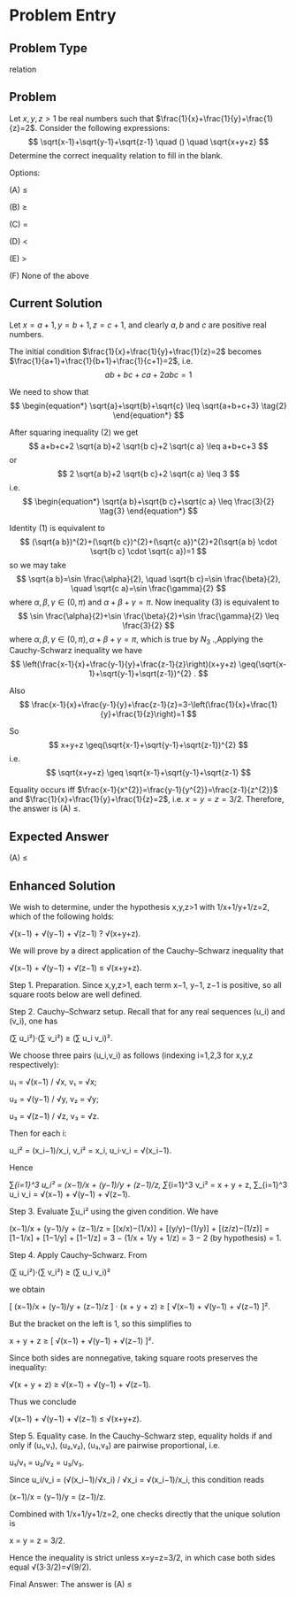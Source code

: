 # Problem Entry

## Problem Type
relation

## Problem
Let $x, y, z > 1$ be real numbers such that $\frac{1}{x}+\frac{1}{y}+\frac{1}{z}=2$. Consider the following expressions:
$$
\sqrt{x-1}+\sqrt{y-1}+\sqrt{z-1} \quad () \quad \sqrt{x+y+z}
$$
Determine the correct inequality relation to fill in the blank.

Options:

(A) $\leq$ 

(B) $\geq$

(C) $=$ 

(D) $<$

(E) $>$

(F) None of the above

## Current Solution
Let $x=a+1, y=b+1, z=c+1$, and clearly $a, b$ and $c$ are positive real numbers.

The initial condition $\frac{1}{x}+\frac{1}{y}+\frac{1}{z}=2$ becomes $\frac{1}{a+1}+\frac{1}{b+1}+\frac{1}{c+1}=2$, i.e.
$$
\begin{equation*}
a b+b c+c a+2 a b c=1 \tag{1}
\end{equation*}
$$

We need to show that
$$
\begin{equation*}
\sqrt{a}+\sqrt{b}+\sqrt{c} \leq \sqrt{a+b+c+3} \tag{2}
\end{equation*}
$$

After squaring inequality (2) we get
$$
a+b+c+2 \sqrt{a b}+2 \sqrt{b c}+2 \sqrt{c a} \leq a+b+c+3
$$
or
$$
2 \sqrt{a b}+2 \sqrt{b c}+2 \sqrt{c a} \leq 3
$$
i.e.
$$
\begin{equation*}
\sqrt{a b}+\sqrt{b c}+\sqrt{c a} \leq \frac{3}{2} \tag{3}
\end{equation*}
$$

Identity (1) is equivalent to
$$
(\sqrt{a b})^{2}+(\sqrt{b c})^{2}+(\sqrt{c a})^{2}+2(\sqrt{a b} \cdot \sqrt{b c} \cdot \sqrt{c a})=1
$$
so we may take
$$
\sqrt{a b}=\sin \frac{\alpha}{2}, \quad \sqrt{b c}=\sin \frac{\beta}{2}, \quad \sqrt{c a}=\sin \frac{\gamma}{2}
$$
where $\alpha, \beta, \gamma \in(0, \pi)$ and $\alpha+\beta+\gamma=\pi$.
Now inequality (3) is equivalent to
$$
\sin \frac{\alpha}{2}+\sin \frac{\beta}{2}+\sin \frac{\gamma}{2} \leq \frac{3}{2}
$$
where $\alpha, \beta, \gamma \in(0, \pi), \alpha+\beta+\gamma=\pi$, which is true by $N_{3}$ .,Applying the Cauchy-Schwarz inequality we have
$$
\left(\frac{x-1}{x}+\frac{y-1}{y}+\frac{z-1}{z}\right)(x+y+z) \geq(\sqrt{x-1}+\sqrt{y-1}+\sqrt{z-1})^{2} .
$$

Also
$$
\frac{x-1}{x}+\frac{y-1}{y}+\frac{z-1}{z}=3-\left(\frac{1}{x}+\frac{1}{y}+\frac{1}{z}\right)=1
$$

So
$$
x+y+z \geq(\sqrt{x-1}+\sqrt{y-1}+\sqrt{z-1})^{2}
$$
i.e.
$$
\sqrt{x+y+z} \geq \sqrt{x-1}+\sqrt{y-1}+\sqrt{z-1}
$$

Equality occurs iff $\frac{x-1}{x^{2}}=\frac{y-1}{y^{2}}=\frac{z-1}{z^{2}}$ and $\frac{1}{x}+\frac{1}{y}+\frac{1}{z}=2$, i.e. $x=y=z=3 / 2$. Therefore, the answer is (A) $\leq$.

## Expected Answer
(A) $\leq$

## Enhanced Solution
We wish to determine, under the hypothesis x,y,z>1 with 1/x+1/y+1/z=2, which of the following holds:

   √(x−1) + √(y−1) + √(z−1)   ?   √(x+y+z).

We will prove by a direct application of the Cauchy–Schwarz inequality that

   √(x−1) + √(y−1) + √(z−1)  ≤  √(x+y+z).

Step 1. Preparation.  Since x,y,z>1, each term x−1, y−1, z−1 is positive, so all square roots below are well defined.

Step 2. Cauchy–Schwarz setup.  Recall that for any real sequences (u_i) and (v_i), one has

   (∑ u_i²)·(∑ v_i²)  ≥  (∑ u_i v_i)².

We choose three pairs (u_i,v_i) as follows (indexing i=1,2,3 for x,y,z respectively):

   u₁ = √(x−1) / √x,
   v₁ = √x;

   u₂ = √(y−1) / √y,
   v₂ = √y;

   u₃ = √(z−1) / √z,
   v₃ = √z.

Then for each i:

   u_i²  =  (x_i−1)/x_i,
   v_i²  =  x_i,
   u_i·v_i  =  √(x_i−1).

Hence

  ∑_{i=1}^3 u_i²  =  (x−1)/x + (y−1)/y + (z−1)/z,
  ∑_{i=1}^3 v_i²  =  x + y + z,
  ∑_{i=1}^3 u_i v_i  =  √(x−1) + √(y−1) + √(z−1).

Step 3. Evaluate ∑u_i² using the given condition.  We have

   (x−1)/x + (y−1)/y + (z−1)/z
 =  [(x/x)−(1/x)] + [(y/y)−(1/y)] + [(z/z)−(1/z)]
 =  [1−1/x] + [1−1/y] + [1−1/z]
 =  3 − (1/x + 1/y + 1/z)
 =  3 − 2    (by hypothesis)
 =  1.

Step 4. Apply Cauchy–Schwarz.  From

   (∑ u_i²)·(∑ v_i²)  ≥  (∑ u_i v_i)²

we obtain

   [ (x−1)/x + (y−1)/y + (z−1)/z ] · (x + y + z)
   ≥  [ √(x−1) + √(y−1) + √(z−1) ]².

But the bracket on the left is 1, so this simplifies to

   x + y + z  ≥  [ √(x−1) + √(y−1) + √(z−1) ]².

Since both sides are nonnegative, taking square roots preserves the inequality:

   √(x + y + z)  ≥  √(x−1) + √(y−1) + √(z−1).

Thus we conclude

   √(x−1) + √(y−1) + √(z−1)  ≤  √(x+y+z).

Step 5. Equality case.  In the Cauchy–Schwarz step, equality holds if and only if (u₁,v₁), (u₂,v₂), (u₃,v₃) are pairwise proportional, i.e.

   u₁/v₁  =  u₂/v₂  =  u₃/v₃.

Since u_i/v_i  =  (√(x_i−1)/√x_i) / √x_i  =  √(x_i−1)/x_i,
this condition reads

   (x−1)/x  =  (y−1)/y  =  (z−1)/z.

Combined with 1/x+1/y+1/z=2, one checks directly that the unique solution is

   x = y = z = 3/2.

Hence the inequality is strict unless x=y=z=3/2, in which case both sides equal √(3·3/2)=√(9/2).

Final Answer:
The answer is (A) ≤

